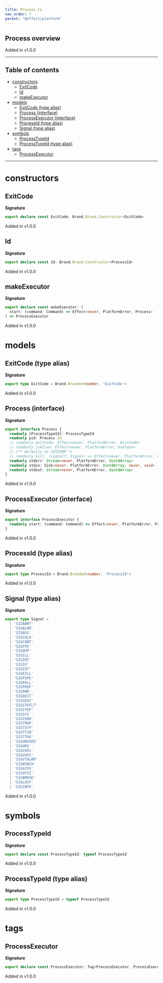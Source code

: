 ```yaml
---
title: Process.ts
nav_order: 7
parent: "@effect/platform"
---
```


## Process overview

Added in v1.0.0

---

<h2 class="text-delta">Table of contents</h2>

- [constructors](#constructors)
  - [ExitCode](#exitcode)
  - [Id](#id)
  - [makeExecutor](#makeexecutor)
- [models](#models)
  - [ExitCode (type alias)](#exitcode-type-alias)
  - [Process (interface)](#process-interface)
  - [ProcessExecutor (interface)](#processexecutor-interface)
  - [ProcessId (type alias)](#processid-type-alias)
  - [Signal (type alias)](#signal-type-alias)
- [symbols](#symbols)
  - [ProcessTypeId](#processtypeid)
  - [ProcessTypeId (type alias)](#processtypeid-type-alias)
- [tags](#tags)
  - [ProcessExecutor](#processexecutor)

---

# constructors

## ExitCode

**Signature**

```ts
export declare const ExitCode: Brand.Brand.Constructor<ExitCode>
```

Added in v1.0.0

## Id

**Signature**

```ts
export declare const Id: Brand.Brand.Constructor<ProcessId>
```

Added in v1.0.0

## makeExecutor

**Signature**

```ts
export declare const makeExecutor: (
  start: (command: Command) => Effect<never, PlatformError, Process>
) => ProcessExecutor
```

Added in v1.0.0

# models

## ExitCode (type alias)

**Signature**

```ts
export type ExitCode = Brand.Branded<number, 'ExitCode'>
```

Added in v1.0.0

## Process (interface)

**Signature**

```ts
export interface Process {
  readonly [ProcessTypeId]: ProcessTypeId
  readonly pid: Process.Id
  // readonly exitCode: Effect<never, PlatformError, ExitCode>
  // readonly isAlive: Effect<never, PlatformError, boolean>
  // /** Defaults to SIGTERM */
  // readonly kill: (signal?: Signal) => Effect<never, PlatformError, void>
  readonly stderr: Stream<never, PlatformError, Uint8Array>
  readonly stdin: Sink<never, PlatformError, Uint8Array, never, void>
  readonly stdout: Stream<never, PlatformError, Uint8Array>
}
```

Added in v1.0.0

## ProcessExecutor (interface)

**Signature**

```ts
export interface ProcessExecutor {
  readonly start: (command: Command) => Effect<never, PlatformError, Process>
}
```

Added in v1.0.0

## ProcessId (type alias)

**Signature**

```ts
export type ProcessId = Brand.Branded<number, 'ProcessId'>
```

Added in v1.0.0

## Signal (type alias)

**Signature**

```ts
export type Signal =
  | 'SIGABRT'
  | 'SIGALRM'
  | 'SIGBUS'
  | 'SIGCHLD'
  | 'SIGCONT'
  | 'SIGFPE'
  | 'SIGHUP'
  | 'SIGILL'
  | 'SIGINT'
  | 'SIGIO'
  | 'SIGIOT'
  | 'SIGKILL'
  | 'SIGPIPE'
  | 'SIGPOLL'
  | 'SIGPROF'
  | 'SIGPWR'
  | 'SIGQUIT'
  | 'SIGSEGV'
  | 'SIGSTKFLT'
  | 'SIGSTOP'
  | 'SIGSYS'
  | 'SIGTERM'
  | 'SIGTRAP'
  | 'SIGTSTP'
  | 'SIGTTIN'
  | 'SIGTTOU'
  | 'SIGUNUSED'
  | 'SIGURG'
  | 'SIGUSR1'
  | 'SIGUSR2'
  | 'SIGVTALRM'
  | 'SIGWINCH'
  | 'SIGXCPU'
  | 'SIGXFSZ'
  | 'SIGBREAK'
  | 'SIGLOST'
  | 'SIGINFO'
```

Added in v1.0.0

# symbols

## ProcessTypeId

**Signature**

```ts
export declare const ProcessTypeId: typeof ProcessTypeId
```

Added in v1.0.0

## ProcessTypeId (type alias)

**Signature**

```ts
export type ProcessTypeId = typeof ProcessTypeId
```

Added in v1.0.0

# tags

## ProcessExecutor

**Signature**

```ts
export declare const ProcessExecutor: Tag<ProcessExecutor, ProcessExecutor>
```

Added in v1.0.0
